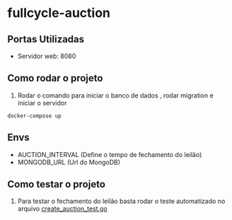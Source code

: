 # fullcycle-auction

## Portas Utilizadas
- Servidor web: 8080

## Como rodar o projeto

1. Rodar o comando para iniciar o banco de dados , rodar migration e iniciar o servidor
``` shell
docker-compose up
```

## Envs
- AUCTION_INTERVAL (Define o tempo de fechamento do leilão)
- MONGODB_URL      (Url do MongoDB)


## Como testar o projeto

1. Para testar o fechamento do leilão basta rodar o teste automatizado no arquivo [create_auction_test.go](internal/infra/database/auction/create_auction_test.go)

